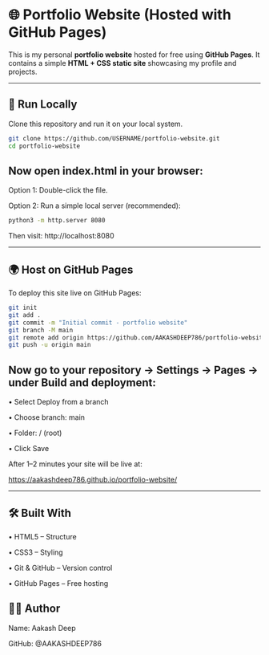 # 🌐 Portfolio Website (Hosted with GitHub Pages)

This is my personal **portfolio website** hosted for free using **GitHub Pages**. It contains a simple **HTML + CSS static site** showcasing my profile and projects.

---

## 🚀 Run Locally
Clone this repository and run it on your local system.

```bash
git clone https://github.com/USERNAME/portfolio-website.git
cd portfolio-website
```

## Now open index.html in your browser:

Option 1: Double-click the file.

Option 2: Run a simple local server (recommended):

```bash
python3 -m http.server 8080
```
Then visit: http://localhost:8080

---

## 🌍 Host on GitHub Pages
To deploy this site live on GitHub Pages:

```bash
git init
git add .
git commit -m "Initial commit - portfolio website"
git branch -M main
git remote add origin https://github.com/AAKASHDEEP786/portfolio-website.git
git push -u origin main
```

## Now go to your repository → Settings → Pages → under Build and deployment:

• Select Deploy from a branch

• Choose branch: main

• Folder: / (root)

• Click Save

After 1–2 minutes your site will be live at:

https://aakashdeep786.github.io/portfolio-website/

---

## 🛠️ Built With
• HTML5 – Structure

• CSS3 – Styling

• Git & GitHub – Version control

• GitHub Pages – Free hosting



## 👨‍💻 Author

Name: Aakash Deep

GitHub: @AAKASHDEEP786

